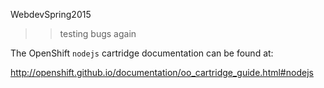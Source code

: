 WebdevSpring2015
>> testing bugs again

The OpenShift `nodejs` cartridge documentation can be found at:

http://openshift.github.io/documentation/oo_cartridge_guide.html#nodejs

